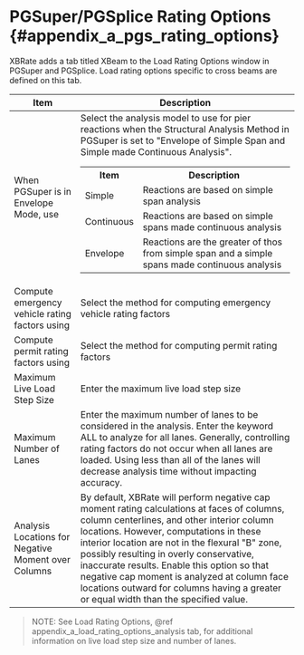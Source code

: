 PGSuper/PGSplice Rating Options {#appendix_a_pgs_rating_options}
============
XBRate adds a tab titled XBeam to the Load Rating Options window in PGSuper and PGSplice. Load rating options specific to cross beams are defined on this tab.

Item | Description
-----|-----------
When PGSuper is in Envelope Mode, use | Select the analysis model to use for pier reactions when the Structural Analysis Method in PGSuper is set to "Envelope of Simple Span and Simple made Continuous Analysis". <table><tr><th>Item</th><th>Description</th></tr><tr><td>Simple</td><td>Reactions are based on simple span analysis</td></tr><tr><td>Continuous</td><td>Reactions are based on simple spans made continuous analysis</td></tr><tr><td>Envelope</td><td>Reactions are the greater of thos from simple span and a simple spans made continuous analysis</td></tr></table>
Compute emergency vehicle rating factors using | Select the method for computing emergency vehicle rating factors
Compute permit rating factors using | Select the method for computing permit rating factors
Maximum Live Load Step Size | Enter the maximum live load step size
Maximum Number of Lanes | Enter the maximum number of lanes to be considered in the analysis. Enter the keyword ALL to analyze for all lanes. Generally, controlling rating factors do not occur when all lanes are loaded. Using less than all of the lanes will decrease analysis time without impacting accuracy.
Analysis Locations for Negative Moment over Columns | By default, XBRate will perform negative cap moment rating calculations at faces of columns, column centerlines, and other interior column locations. However, computations in these interior location are not in the flexural "B" zone, possibly resulting in overly conservative, inaccurate results. Enable this option so that negative cap moment is analyzed at column face locations outward for columns having a greater or equal width than the specified value.

> NOTE: See Load Rating Options, @ref appendix_a_load_rating_options_analysis tab, for additional information on live load step size and number of lanes.
